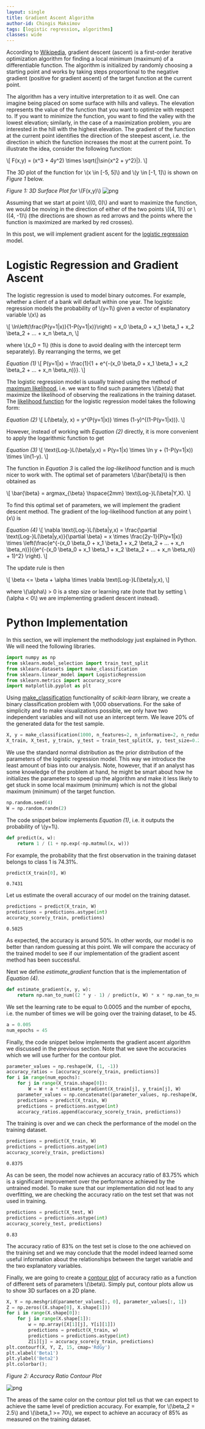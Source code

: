 ```yaml
---
layout: single
title: Gradient Ascent Algorithm
author-id: Chingis Maksimov
tags: [logistic regression, algorithms]
classes: wide
---
```


According to [Wikipedia](https://en.wikipedia.org/wiki/Gradient_descent), gradient descent (ascent) is a first-order iterative optimization algorithm for finding a local minimum (maximum) of a differentiable function. The algorithm is initialized by randomly choosing a starting point and works by taking steps proportional to the negative gradient (positive for gradient ascent) of the target function at the current point.

The algorithm has a very intuitive interpretation to it as well. One can imagine being placed on some surface with hills and valleys. The elevation represents the value of the function that you want to optimize with respect to. If you want to minimize the function, you want to find the valley with the lowest elevation; similarly, in the case of a maximization problem, you are interested in the hill with the highest elevation. The gradient of the function at the current point identifies the direction of the steepest ascent, i.e. the direction in which the function increases the most at the current point. To illustrate the idea, consider the following function:

\\[
F(x,y) = (x^3 + 4y^2) \times \sqrt{|\sin{x^2 + y^2}|}.
\\]

The 3D plot of the function for \\(x \in [-5, 5]\\) and \\(y \in [-1, 1]\\) is shown on *Figure 1* below.

*Figure 1: 3D Surface Plot for* \\(F(x,y)\\)
![png](/assets/img/posts/gradient_ascent/3D_surface_plot.png)

Assuming that we start at point \\((0, 0)\\) and want to maximize the function, we would be moving in the direction of either of the two points \\((4, 1)\\) or \\((4, -1)\\) (the directions are shown as red arrows and the points where the function is maximized are marked by red crosses).

In this post, we will implement gradient ascent for the [logistic regression](https://en.wikipedia.org/wiki/Logistic_regression) model.



# Logistic Regression and Gradient Ascent
The logistic regression is used to model binary outcomes. For example, whether a client of a bank will default within one year. The logistic regression models the probability of \\(y=1\\) given a vector of explanatory variable \\(x\\) as

\\[
\ln\left(\frac{P(y=1|x)}{1-P(y=1|x)}\right) = x_0 \beta_0 + x_1 \beta_1 + x_2 \beta_2 + ... + x_n \beta_n,
\\]

where \\(x_0 = 1\\) (this is done to avoid dealing with the intercept term separately). By rearranging the terms, we get

*Equation (1)*
\\[
P(y=1|x) = \frac{1}{1 + e^{-(x_0 \beta_0 + x_1 \beta_1 + x_2 \beta_2 + ... + x_n \beta_n)}}.
\\]

The logistic regression model is usually trained using the method of [maximum likelihood](https://en.wikipedia.org/wiki/Maximum_likelihood_estimation), i.e. we want to find such parameters \\(\beta\\) that maximize the likelihood of observing the realizations in the training dataset. The [likelihood function](https://en.wikipedia.org/wiki/Likelihood_function) for the logistic regression model takes the following form:

*Equation (2)*
\\[
L(\beta|y, x) = y^{P(y=1|x)} \times (1-y)^{(1-P(y=1|x))}.
\\]

However, instead of working with *Equation (2)* directly, it is more convenient to apply the logarithmic function to get

*Equation (3)*
\\[
\text{Log-}L(\beta|y,x) = P(y=1|x) \times \ln y + (1-P(y=1|x)) \times \ln(1-y).
\\]

The function in *Equation 3* is called the *log-likelihood* function and is much nicer to work with. The optimal set of parameters \\(\bar{\beta}\\) is then obtained as

\\[
\bar{\beta} = argmax_{\beta} \hspace{2mm} \text{Log-}L(\beta|Y,X).
\\]

To find this optimal set of parameters, we will implement the gradient descent method. The gradient of the log-likelihood function at any point \\(x\\) is

*Equation (4)*
\\[
\nabla \text{Log-}L(\beta|y,x) = \frac{\partial \text{Log-}L(\beta|y,x)}{\partial \beta} = x \times \frac{2y-1}{P(y=1|x)} \times \left(\frac{e^{-(x_0 \beta_0 + x_1 \beta_1 + x_2 \beta_2 + ... + x_n \beta_n)}}{(e^{-(x_0 \beta_0 + x_1 \beta_1 + x_2 \beta_2 + ... + x_n \beta_n)} + 1)^2} \right).
\\]

The update rule is then

\\[
\beta <= \beta + \alpha \times \nabla \text{Log-}L(\beta|y,x),
\\]

where \\(\alpha\\) > 0 is a step size or learning rate (note that by setting \\(\alpha < 0\\) we are implementing gradient descent instead).

# Python Implementation

In this section, we will implement the methodology just explained in Python. We will need the following libraries.

```python
import numpy as np
from sklearn.model_selection import train_test_split
from sklearn.datasets import make_classification
from sklearn.linear_model import LogisticRegression
from sklearn.metrics import accuracy_score
import matplotlib.pyplot as plt
```

Using [make_classification](https://scikit-learn.org/stable/modules/generated/sklearn.datasets.make_classification.html) functionality of *scikit-learn* library, we create a binary classification problem with 1,000 observations. For the sake of simplicity and to make visualizations possible, we only have two independent variables and will not use an intercept term. We leave 20% of the generated data for the test sample.

```python
X, y = make_classification(1000, n_features=2, n_informative=2, n_redundant=0, n_repeated=0, flip_y=0.05, random_state=4)
X_train, X_test, y_train, y_test = train_test_split(X, y, test_size=0.2, random_state=4)
```

We use the standard normal distribution as the prior distribution of the parameters of the logistic regression model. This way we introduce the least amount of bias into our analysis. Note, however, that if an analyst has some knowledge of the problem at hand, he might be smart about how he initializes the parameters to speed up the algorithm and make it less likely to get stuck in some local maximum (minimum) which is not the global maximum (minimum) of the target function.

```python
np.random.seed(4)
W = np.random.randn(2)
```
The code snippet below implements *Equation (1)*, i.e. it outputs the probability of \\(y=1\\).

```python
def predict(x, w):
    return 1 / (1 + np.exp(-np.matmul(x, w)))
```
For example, the probability that the first observation in the training dataset belongs to class 1 is 74.31%.

```python
predict(X_train[0], W)
```




    0.7431


Let us estimate the overall accuracy of our model on the training dataset.

```python
predictions = predict(X_train, W)
predictions = predictions.astype(int)
accuracy_score(y_train, predictions)
```




    0.5025



As expected, the accuracy is around 50%. In other words, our model is no better than random guessing at this point. We will compare the accuracy of the trained model to see if our implementation of the gradient ascent method has been successful.


Next we define *estimate_gradient* function that is the implementation of *Equation (4)*.


```python
def estimate_gradient(x, y, w):
    return np.nan_to_num((2 * y - 1) / predict(x, W) * x * np.nan_to_num(np.exp(-np.matmul(x, w))) / (np.nan_to_num(np.exp(-np.matmul(x, w))) + 1)**2)
```

We set the learning rate to be equal to 0.0005 and the number of epochs, i.e. the number of times we will be going over the training dataset, to be 45.

```python
a = 0.005
num_epochs = 45
```

Finally, the code snippet below implements the gradient ascent algorithm we discussed in the previous section. Note that we save the accuracies which we will use further for the contour plot.

```python
parameter_values = np.reshape(W, (1, -1))
accuracy_ratios = [accuracy_score(y_train, predictions)]
for i in range(num_epochs):
    for j in range(X_train.shape[0]):
        W = W + a * estimate_gradient(X_train[j], y_train[j], W)
    parameter_values = np.concatenate((parameter_values, np.reshape(W, (1, -1))), axis=0)
    predictions = predict(X_train, W)
    predictions = predictions.astype(int)
    accuracy_ratios.append(accuracy_score(y_train, predictions))
```

The training is over and we can check the performance of the model on the training dataset.

```python
predictions = predict(X_train, W)
predictions = predictions.astype(int)
accuracy_score(y_train, predictions)
```




    0.8375

As can be seen, the model now achieves an accuracy ratio of 83.75% which is a significant improvement over the performance achieved by the untrained model. To make sure that our implementation did not lead to any overfitting, we are checking the accuracy ratio on the test set that was not used in training.


```python
predictions = predict(X_test, W)
predictions = predictions.astype(int)
accuracy_score(y_test, predictions)
```




    0.83


The accuracy ratio of 83% on the test set is close to the one achieved on the training set and we may conclude that the model indeed learned some useful information about the relationships between the target variable and the two explanatory variables.

Finally, we are going to create a [contour plot](https://www.statisticshowto.datasciencecentral.com/contour-plots/) of accuracy ratio as a function of different sets of parameters \\(\beta\\). Simply put, contour plots allow us to show 3D surfaces on a 2D plane.

```python
X, Y = np.meshgrid(parameter_values[:, 0], parameter_values[:, 1])
Z = np.zeros((X.shape[0], X.shape[1]))
for i in range(X.shape[0]):
    for j in range(X.shape[1]):
        w = np.array([X[1][j], Y[i][1]])
        predictions = predict(X_train, w)
        predictions = predictions.astype(int)
        Z[i][j] = accuracy_score(y_train, predictions)
plt.contourf(X, Y, Z, 15, cmap='RdGy')
plt.xlabel('Beta1')
plt.ylabel('Beta2')
plt.colorbar();
```

*Figure 2: Accuracy Ratio Contour Plot*

![png](/assets/img/posts/gradient_ascent/output_17_0.png)

The areas of the same color on the contour plot tell us that we can expect to achieve the same level of prediction accuracy. For example, for \\(\beta_2 = 2.5\\) and \\(\beta_1 >= 70\\), we expect to achieve an accuracy of 85% as measured on the training dataset.
